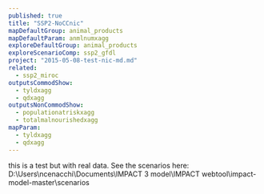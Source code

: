 ```yaml
---
published: true
title: "SSP2-NoCCnic"
mapDefaultGroup: animal_products
mapDefaultParam: anmlnumxagg
exploreDefaultGroup: animal_products
exploreScenarioComp: ssp2_gfdl
project: "2015-05-08-test-nic-md.md"
related: 
  - ssp2_miroc
outputsCommodShow: 
  - tyldxagg
  - qdxagg
outputsNonCommodShow: 
  - populationatriskxagg
  - totalmalnourishedxagg
mapParam: 
  - tyldxagg
  - qdxagg
---
```


this is a test but with real data. See the scenarios here: D:\Users\ncenacchi\Documents\IMPACT 3 model\IMPACT webtool\impact-model-master\scenarios
